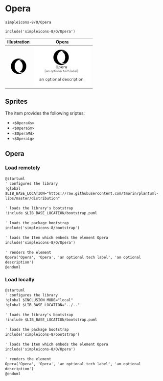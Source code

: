 # Opera


```text
simpleicons-8/O/Opera
```

```text
include('simpleicons-8/O/Opera')
```



| Illustration | Opera |
| :---: | :---: |
| ![illustration for Illustration](../../simpleicons-8/O/Opera.png) | ![illustration for Opera](../../simpleicons-8/O/Opera.Local.png) |



## Sprites
The item provides the following sriptes:

- `<$OperaXs>`
- `<$OperaSm>`
- `<$OperaMd>`
- `<$OperaLg>`





## Opera

### Load remotely
```plantuml
@startuml
' configures the library
!global $LIB_BASE_LOCATION="https://raw.githubusercontent.com/tmorin/plantuml-libs/master/distribution"

' loads the library's bootstrap
!include $LIB_BASE_LOCATION/bootstrap.puml

' loads the package bootstrap
include('simpleicons-8/bootstrap')

' loads the Item which embeds the element Opera
include('simpleicons-8/O/Opera')

' renders the element
Opera('Opera', 'Opera', 'an optional tech label', 'an optional description')
@enduml
```

### Load locally
```plantuml
@startuml
' configures the library
!global $INCLUSION_MODE="local"
!global $LIB_BASE_LOCATION="../.."

' loads the library's bootstrap
!include $LIB_BASE_LOCATION/bootstrap.puml

' loads the package bootstrap
include('simpleicons-8/bootstrap')

' loads the Item which embeds the element Opera
include('simpleicons-8/O/Opera')

' renders the element
Opera('Opera', 'Opera', 'an optional tech label', 'an optional description')
@enduml
```

